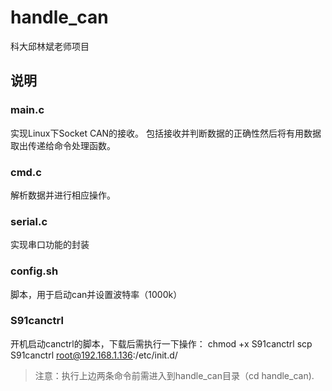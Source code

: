 # handle_can
科大邱林斌老师项目

## 说明
### main.c
实现Linux下Socket CAN的接收。
包括接收并判断数据的正确性然后将有用数据取出传递给命令处理函数。
### cmd.c
解析数据并进行相应操作。
### serial.c
实现串口功能的封装
### config.sh
脚本，用于启动can并设置波特率（1000k）
### S91canctrl
开机启动canctrl的脚本，下载后需执行一下操作：
chmod +x S91canctrl
scp S91canctrl root@192.168.1.136:/etc/init.d/
> 注意：执行上边两条命令前需进入到handle_can目录（cd handle_can).
